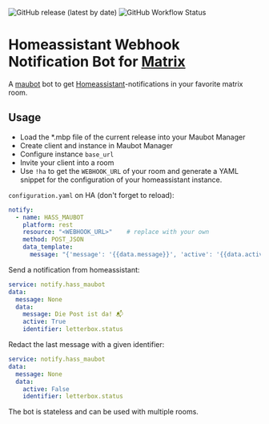 ![GitHub release (latest by date)](https://img.shields.io/github/v/release/v411e/hasswebhookbot)
![GitHub Workflow Status](https://img.shields.io/github/workflow/status/v411e/hasswebhookbot/CI?label=maubot%20package%20build)

# Homeassistant Webhook Notification Bot for [Matrix](https://matrix.org/)
A [maubot](https://github.com/maubot) bot to get [Homeassistant](https://github.com/home-assistant)-notifications in your favorite matrix room.

## Usage
- Load the *.mbp file of the current release into your Maubot Manager
- Create client and instance in Maubot Manager
- Configure instance `base_url`
- Invite your client into a room
- Use `!ha` to get the `WEBHOOK_URL` of your room and generate a YAML snippet for the configuration of your homeassistant instance.

`configuration.yaml` on HA (don't forget to reload):
```yaml
notify:
  - name: HASS_MAUBOT
    platform: rest
    resource: "<WEBHOOK_URL>"    # replace with your own
    method: POST_JSON
    data_template:
      message: "{'message': '{{data.message}}', 'active': '{{data.active}}', 'identifier': '{{data.identifier}}'}"
```

Send a notification from homeassistant:
```yaml
service: notify.hass_maubot
data:
  message: None
  data:
    message: Die Post ist da! 📬
    active: True
    identifier: letterbox.status
```

Redact the last message with a given identifier:
```yaml
service: notify.hass_maubot
data:
  message: None
  data:
    active: False
    identifier: letterbox.status
```

The bot is stateless and can be used with multiple rooms.
